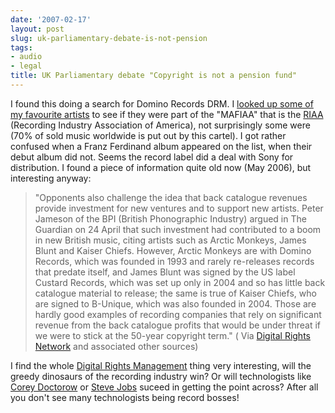 ```yaml
---
date: '2007-02-17'
layout: post
slug: uk-parliamentary-debate-is-not-pension
tags:
- audio
- legal
title: UK Parliamentary debate "Copyright is not a pension fund"
---
```


I found this doing a search for Domino
Records DRM. I [looked up some of my favourite
artists](http://www.riaaradar.com/ "RIAA Radar") to see if they were
part of the "MAFIAA" that is the
[RIAA](http://en.wikipedia.org/wiki/RIAA "Recording Industry Association of America")
(Recording Industry Association of America), not surprisingly some were
(70% of sold music worldwide is put out by this cartel). I got rather
confused when a Franz Ferdinand album appeared on the list, when their
debut album did not. Seems the record label did a deal with Sony for
distribution. I found a piece of information quite old now (May 2006),
but interesting anyway:  
> "Opponents also challenge the idea that back catalogue revenues
> provide investment for new ventures and to support new artists. Peter
> Jameson of the BPI (British Phonographic Industry) argued in The
> Guardian on 24 April that such investment had contributed to a boom in
> new British music, citing artists such as Arctic Monkeys, James Blunt
> and Kaiser Chiefs. However, Arctic Monkeys are with Domino Records,
> which was founded in 1993 and rarely re-releases records that predate
> itself, and James Blunt was signed by the US label Custard Records,
> which was set up only in 2004 and so has little back catalogue
> material to release; the same is true of Kaiser Chiefs, who are signed
> to B-Unique, which was also founded in 2004. Those are hardly good
> examples of recording companies that rely on significant revenue from
> the back catalogue profits that would be under threat if we were to
> stick at the 50-year copyright term." ( Via [Digital Rights
> Network](http://drn.okfn.org/node/124 "Quote from Digital Rights Network")
> and associated other sources)

  
I find the whole [Digital Rights
Management](http://en.wikipedia.org/wiki/Digital_Rights_Management "Digital Rights Management")
thing very interesting, will the greedy dinosaurs of the recording
industry win? Or will technologists like [Corey
Doctorow](http://video.google.com/videoplay?docid=-1904758034876244745&q=corey+doctorow+drm+microsoft "Corey Doctorows DRM Talk at Microsoft")
or [Steve
Jobs](http://www.apple.com/hotnews/thoughtsonmusic/ "Steve Jobs ")
suceed in getting the point across? After all you don't see many
technologists being record bosses!